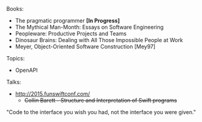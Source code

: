 Books:

- The pragmatic programmer **[In Progress]**
- The Mythical Man-Month: Essays on Software Engineering
- Peopleware: Productive Projects and Teams
- Dinosaur Brains: Dealing with All Those Impossible People at Work
- Meyer, Object-Oriented Software Construction [Mey97]

Topics:

- OpenAPI

Talks:
  
- http://2015.funswiftconf.com/
  - ~~Collin Barett - Structure and Interpretation of Swift programs~~

"Code to the interface you wish you had, not the interface you were given."
